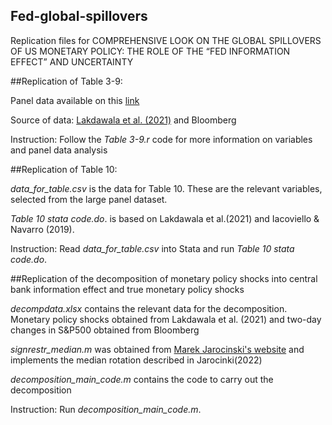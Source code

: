 ## Fed-global-spillovers
Replication files for COMPREHENSIVE LOOK ON THE GLOBAL SPILLOVERS OF US MONETARY POLICY: THE ROLE OF THE “FED INFORMATION EFFECT” AND UNCERTAINTY


##Replication of Table 3-9:

Panel data available on this [link](https://docs.google.com/spreadsheets/d/1UQwIR2QPpHSAuk50hbdnqgOv16F_f55a/edit?usp=drive_link&ouid=101240359591743494198&rtpof=true&sd=true) 

Source of data: [Lakdawala et al. (2021)](https://dataverse.harvard.edu/dataset.xhtml?persistentId=doi:10.7910/DVN/O2DABL) and Bloomberg

Instruction:
Follow the _Table 3-9.r_ code for more information on variables and panel data analysis

##Replication of Table 10:

_data_for_table.csv_ is the data for Table 10. These are the relevant variables, selected from the large panel dataset. 

_Table 10 stata code.do_.  is based on Lakdawala et al.(2021) and Iacoviello & Navarro (2019).

Instruction:
Read _data_for_table.csv_ into Stata and run _Table 10 stata code.do_. 

##Replication of the decomposition of monetary policy shocks into central bank information effect and true monetary policy shocks

_decompdata.xlsx_ contains the relevant data for the decomposition. Monetary policy shocks obtained from Lakdawala et al. (2021) and two-day changes in S&P500 obtained from Bloomberg

_signrestr_median.m_ was obtained from [Marek Jarocinski's website](https://marekjarocinski.github.io/) and implements the median rotation described in Jarocinki(2022)

_decomposition_main_code.m_ contains the code to carry out the decomposition

Instruction:
Run _decomposition_main_code.m_.
